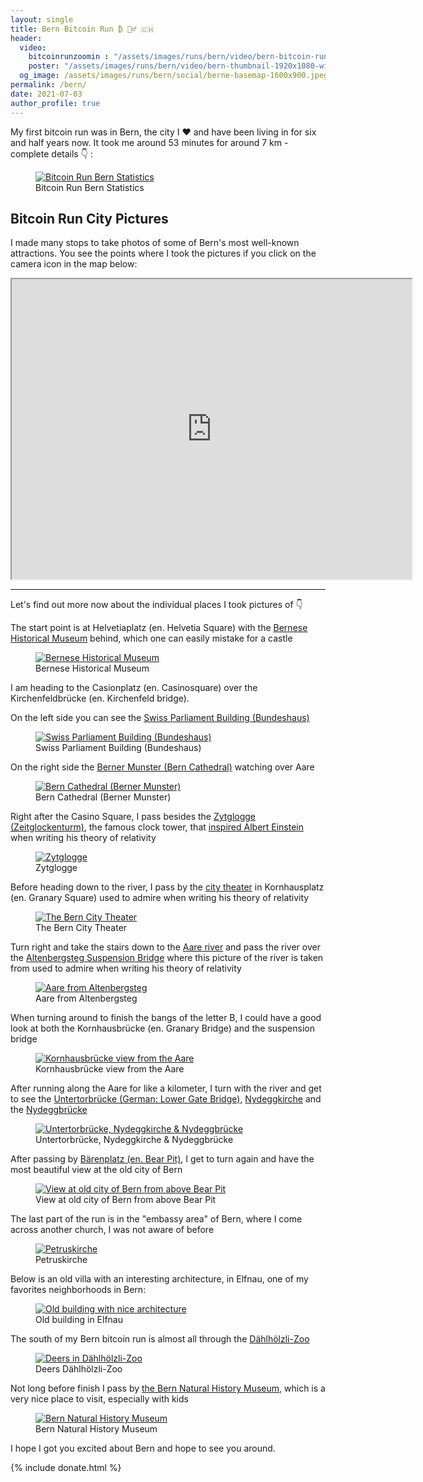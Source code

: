 ```yaml
---
layout: single
title: Bern Bitcoin Run ₿ 🏃‍♂️ 🇨🇭
header:
  video:
    bitcoinrunzoomin : "/assets/images/runs/bern/video/bern-bitcoin-run-zoomin-HD-1080p-high.m4v"
    poster: "/assets/images/runs/bern/video/bern-thumbnail-1920x1080-with-overlay-zoomin.jpeg"
  og_image: /assets/images/runs/bern/social/berne-basemap-1600x900.jpeg
permalink: /bern/
date: 2021-07-03
author_profile: true
---
```


My first bitcoin run was in Bern, the city I ❤️ and have been living in for six and half years now.
 It took me around 53 minutes for around 7 km - complete details 👇 : 

<figure class="image">
  <a href="https://connect.garmin.com/modern/activity/7061590443" target="_blank">
    <img src="/assets/images/runs/bern/run-statistics-1200x841.png" alt="Bitcoin Run Bern Statistics">
  </a>
  <figcaption>Bitcoin Run Bern Statistics</figcaption>
</figure>

## Bitcoin Run City Pictures 

I made many stops to take photos of some of Bern's most well-known attractions. You see the points where I took the 
pictures if you click on the camera icon in the map below:

<iframe src="https://www.google.com/maps/d/u/0/embed?mid=1b0JAZF7jHWoSOmilkQIcA80h0g3XssXD&ehbc=2E312F" width="640" height="480"></iframe>

<hr>

Let's find out more now about the individual places I took pictures of 👇

The start point is at Helvetiaplatz (en. Helvetia Square) with the [Bernese Historical Museum](https://www.bern.com/en/detail/bern-historical-museum) behind,
 which one can easily mistake for a castle
<figure class="image">
  <a href="/assets/images/runs/bern/city/resized/1-1200x900-start-einstein-museum-with-pin.jpeg">
    <img src="/assets/images/runs/bern/city/resized/1-1200x900-start-einstein-museum-with-pin.jpeg" alt="Bernese Historical Museum">
  </a>
  <figcaption>Bernese Historical Museum</figcaption>
</figure>

I am heading to the Casionplatz (en. Casinosquare) over the Kirchenfeldbrücke (en. Kirchenfeld bridge).

On the left side you can see the [Swiss Parliament Building (Bundeshaus)](https://www.bern.com/en/detail/house-of-parliament)
<figure class="image">
  <a href="/assets/images/runs/bern/city/resized/2-1200x900-kirchenfeldbruecke-bundeshaus-left-side-with-pin.jpeg">
    <img src="/assets/images/runs/bern/city/resized/2-1200x900-kirchenfeldbruecke-bundeshaus-left-side-with-pin.jpeg" alt="Swiss Parliament Building (Bundeshaus)">
  </a>
  <figcaption>Swiss Parliament Building (Bundeshaus)</figcaption>
</figure>

On the right side the [Berner Munster (Bern Cathedral)](https://www.bernermuenster.ch/en/berner-muenster/) watching over Aare 
<figure class="image">
  <a href="/assets/images/runs/bern/city/resized/3-1200x900-kirchenfeldbruecke-berner-munster-right-side-with-pin.jpeg">
    <img src="/assets/images/runs/bern/city/resized/3-1200x900-kirchenfeldbruecke-berner-munster-right-side-with-pin.jpeg" alt="Bern Cathedral (Berner Munster)">
  </a>
  <figcaption>Bern Cathedral (Berner Munster)</figcaption>
</figure>

Right after the Casino Square, I pass besides the [Zytglogge (Zeitglockenturm)](https://en.wikipedia.org/wiki/Zytglogge),
 the famous clock tower, that [inspired Albert Einstein](https://www.bbc.com/travel/article/20160901-the-clock-that-changed-the-meaning-of-time)
when writing his theory of relativity 
<figure class="image">
  <a href="/assets/images/runs/bern/city/resized/4-1200x1600-zytglogge-with-pin.jpeg">
    <img src="/assets/images/runs/bern/city/resized/4-1200x1600-zytglogge-with-pin.jpeg" alt="Zytglogge">
  </a>
  <figcaption>Zytglogge</figcaption>
</figure>

Before heading down to the river, I pass by the [city theater](https://www.bern.com/en/detail/bern-city-theater) 
in Kornhausplatz (en. Granary Square) 
used to admire when writing his theory of relativity 
<figure class="image">
  <a href="/assets/images/runs/bern/city/resized/5-1200x900-berner-stadttheater-with-pin.jpeg">
    <img src="/assets/images/runs/bern/city/resized/5-1200x900-berner-stadttheater-with-pin.jpeg" alt="The Bern City Theater ">
  </a>
  <figcaption>The Bern City Theater</figcaption>
</figure>

Turn right and take the stairs down to the [Aare river](https://www.bern.com/en/detail/the-aare-river) and pass the river
over the [Altenbergsteg Suspension Bridge](https://en.wikipedia.org/wiki/Altenbergsteg) where this picture of the river
is taken from
used to admire when writing his theory of relativity 
<figure class="image">
  <a href="/assets/images/runs/bern/city/resized/6-1200x900-down-to-the-aare-with-pin.jpeg">
    <img src="/assets/images/runs/bern/city/resized/6-1200x900-down-to-the-aare-with-pin.jpeg" alt="Aare from Altenbergsteg">
  </a>
  <figcaption>Aare from Altenbergsteg</figcaption>
</figure>

When turning around to finish the bangs of the letter B, I could have a good look at both the Kornhausbrücke (en.  Granary Bridge)
 and the suspension bridge
<figure class="image">
  <a href="/assets/images/runs/bern/city/resized/7-1200x900-kornhausbruecke-aare-perspective-with-pin.jpeg">
    <img src="/assets/images/runs/bern/city/resized/7-1200x900-kornhausbruecke-aare-perspective-with-pin.jpeg" alt="Kornhausbrücke view from the Aare">
  </a>
  <figcaption>Kornhausbrücke view from the Aare</figcaption>
</figure>

After running along the Aare for like a kilometer, I turn with the river and get to see the
 [Untertorbrücke (German: Lower Gate Bridge)](https://en.wikipedia.org/wiki/Untertorbr%C3%BCcke),
 [Nydeggkirche](https://en.wikipedia.org/wiki/Nydeggkirche)
and the [Nydeggbrücke](https://en.wikipedia.org/wiki/Nydeggbr%C3%BCcke)

<figure class="image">
  <a href="/assets/images/runs/bern/city/resized/8-1200x613-nydeggkirche-and-nydeggbruecke-with-pin.jpeg">
    <img src="/assets/images/runs/bern/city/resized/8-1200x613-nydeggkirche-and-nydeggbruecke-with-pin.jpeg" alt="Untertorbrücke, Nydeggkirche & Nydeggbrücke">
  </a>
  <figcaption>Untertorbrücke, Nydeggkirche & Nydeggbrücke</figcaption>
</figure>

After passing by [Bärenplatz (en. Bear Pit)](https://en.wikipedia.org/wiki/B%C3%A4rengraben),
 I get to turn again and have the most beautiful view at the old city of Bern

<figure class="image">
  <a href="/assets/images/runs/bern/city/resized/9-1200x774-old-stadt-view-with-pin.jpeg">
    <img src="/assets/images/runs/bern/city/resized/9-1200x774-old-stadt-view-with-pin.jpeg" alt="View at old city of Bern from above Bear Pit">
  </a>
  <figcaption>View at old city of Bern from above Bear Pit</figcaption>
</figure>

The last part of the run is in the "embassy area" of Bern, where I come across
another church, I was not aware of before

<figure class="image">
  <a href="/assets/images/runs/bern/city/resized/10-1200x900-church-tower-elfenau-quartier-with-pin.jpeg">
    <img src="/assets/images/runs/bern/city/resized/10-1200x900-church-tower-elfenau-quartier-with-pin.jpeg" alt="Petruskirche">
  </a>
  <figcaption>Petruskirche</figcaption>
</figure>

Below is an old villa with an interesting architecture, in Elfnau, one of my favorites neighborhoods in Bern: 
<figure class="image">
  <a href="/assets/images/runs/bern/city/resized/11-1200x900-old-house-elfenau-quartier-with-pin.jpeg">
    <img src="/assets/images/runs/bern/city/resized/11-1200x900-old-house-elfenau-quartier-with-pin.jpeg" alt="Old building with nice architecture">
  </a>
  <figcaption>Old building in Elfnau</figcaption>
</figure>

The south of my Bern bitcoin run is almost all through the [Dählhölzli-Zoo](https://www.tierpark-bern.ch/index-en.php)

<figure class="image">
  <a href="/assets/images/runs/bern/city/resized/12-1200x900-dahoelzipark-zoo-with-pin.jpeg">
    <img src="/assets/images/runs/bern/city/resized/12-1200x900-dahoelzipark-zoo-with-pin.jpeg" alt="Deers in Dählhölzli-Zoo">
  </a>
  <figcaption>Deers Dählhölzli-Zoo</figcaption>
</figure>

Not long before finish I pass by [the Bern Natural History Museum](https://www.nmbe.ch/en),
 which is a very nice place to visit, especially with kids
 
<figure class="image">
  <a href="/assets/images/runs/bern/city/resized/13-1200x900-natural-history-museum-with-pin.jpeg">
    <img src="/assets/images/runs/bern/city/resized/13-1200x900-natural-history-museum-with-pin.jpeg" alt="Bern Natural History Museum">
  </a>
  <figcaption>Bern Natural History Museum</figcaption>
</figure>
  
I hope I got you excited about Bern and hope to see you around. 
  
{% include donate.html %}  
